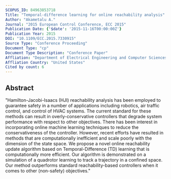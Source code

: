 ```yaml
---
SCOPUS_ID: 84963853718
Title: "Temporal-difference learning for online reachability analysis"
Author: "Akametalu A."
Journal: "2015 European Control Conference, ECC 2015"
Publication Date: {'$date': '2015-11-16T00:00:00Z'}
Publication Year: 2015
DOI: "10.1109/ECC.2015.7330915"
Source Type: "Conference Proceeding"
Document Type: "cp"
Document Type Description: "Conference Paper"
Affliation: "Department of Electrical Engineering and Computer Sciences"
Affliation Country: "United States"
Cited by count: 6
---
```


## Abstract
"Hamilton-Jacobi-Isaacs (HJI) reachability analysis has been employed to guarantee safety in a number of applications including robotics, air traffic control, and control of HVAC systems. The current standard for these methods can result in overly-conservative controllers that degrade system performance with respect to other objectives. There has been interest in incorporating online machine learning techniques to reduce the conservativeness of the controller. However, recent efforts have resulted in methods that are computationally inefficient and scale poorly with the dimension of the state space. We propose a novel online reachability update algorithm based on Temporal-Difference (TD) learning that is computationally more efficient. Our algorithm is demonstrated on a simulation of a quadrotor learning to track a trajectory in a confined space. Our method outperforms standard reachability-based controllers when it comes to other (non-safety) objectives."
